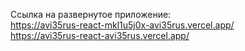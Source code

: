 Ссылка на развернутое приложение: 
<br/>https://avi35rus-react-mkl1u5j0x-avi35rus.vercel.app/
<br/>https://avi35rus-react-avi35rus.vercel.app/
